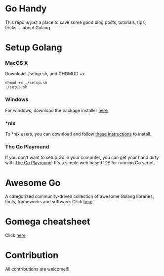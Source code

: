 # Go Handy

This repo is just a place to save some good blog posts, tutorials, tips, tricks,... about Golang.

# Setup Golang

### MacOS X

Download ./setup.sh, and CHDMOD +x

    chmod +x ./setup.sh
    ./setup.sh

### Windows

For windows, download the package installer [here](https://golang.org/doc/install#windows)

### \*nix

To \*nix users, you can download and follow [these instructions](https://golang.org/dl/) to install.

### The Go Playround

If you don't want to setup Go in your computer, you can get your hand dirty with [The Go Playround](https://play.golang.org/). It's a simple web based IDE for running Go script.

# Awesome Go

A categorized community-driven collection of awesome Golang libraries, tools, frameworks and software. Click [here](./awesome-go.md).

# Gomega cheatsheet

Click [here](./gomega-cheatsheet.md)

# Contribution

All contributions are welcome!!!
